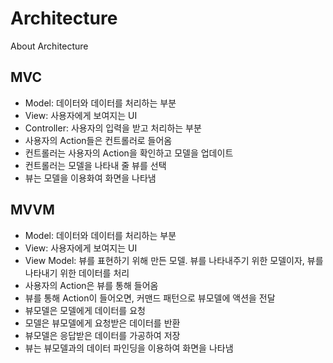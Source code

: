 # Architecture

About Architecture

## MVC

- Model: 데이터와 데이터를 처리하는 부분
- View: 사용자에게 보여지는 UI
- Controller: 사용자의 입력을 받고 처리하는 부분
- 사용자의 Action들은 컨트롤러로 들어옴
- 컨트롤러는 사용자의 Action을 확인하고 모델을 업데이트
- 컨트롤러는 모델을 나타내 줄 뷰를 선택
- 뷰는 모델을 이용화여 화면을 나타냄

## MVVM

- Model: 데이터와 데이터를 처리하는 부분
- View: 사용자에게 보여지는 UI
- View Model: 뷰를 표현하기 위해 만든 모델. 뷰를 나타내주기 위한 모델이자, 뷰를 나타내기 위한 데이터를 처리
- 사용자의 Action은 뷰를 통해 들어옴
- 뷰를 통해 Action이 들어오면, 커맨드 패턴으로 뷰모델에 액션을 전달
- 뷰모델은 모델에게 데이터를 요청
- 모델은 뷰모델에게 요청받은 데이터를 반환
- 뷰모델은 응답받은 데이터를 가공하여 저장
- 뷰는 뷰모델과의 데이터 파인딩을 이용하여 화면을 나타냄
